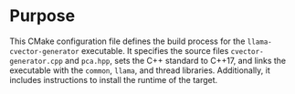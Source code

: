 # Purpose
This CMake configuration file defines the build process for the `llama-cvector-generator` executable. It specifies the source files `cvector-generator.cpp` and `pca.hpp`, sets the C++ standard to C++17, and links the executable with the `common`, `llama`, and thread libraries. Additionally, it includes instructions to install the runtime of the target.
